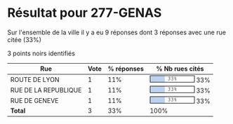 # Résultat pour 277-GENAS

Sur l'ensemble de la ville il y a eu 9 réponses dont 3 réponses avec une rue citée (33%)

3 points noirs identifiés

| Rue | Vote | % réponses | % Nb rues cités|
|-----|------|------------|----------------|
| ROUTE DE LYON | 1 | 11% | <img src="../../img/bar_33.gif" />&nbsp;33%|
| RUE DE LA REPUBLIQUE | 1 | 11% | <img src="../../img/bar_33.gif" />&nbsp;33%|
| RUE DE GENEVE | 1 | 11% | <img src="../../img/bar_33.gif" />&nbsp;33%|
| **Total** | 3 | 33% | 100%|
